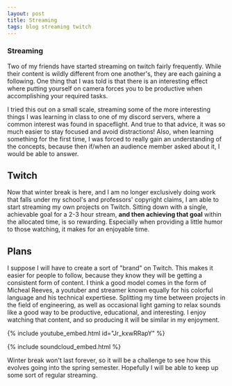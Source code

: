 ```yaml
---
layout: post
title: Streaming
tags: blog streaming twitch
---
```


### Streaming

Two of my friends have started streaming on twitch fairly
frequently. While their content is wildly different from one another's,
they are each gaining a following. One thing that I was told is that
there is an interesting effect where putting yourself on camera 
forces you to be productive when accomplishing your required tasks.

I tried this out on a small scale, streaming some of the more interesting
things I was learning in class to one of my discord servers, where a
common interest was found in spaceflight. And true to that advice,
it was so much easier to stay focused and avoid distractions! Also,
when learning something for the first time, I was forced to really
gain an understanding of the concepts, because then if/when an audience
member asked about it, I would be able to answer.

## Twitch

Now that winter break is here, and I am no longer exclusively doing 
work that falls under my school's and professors' copyright claims,
I am able to start streaming my own projects on Twitch. Sitting
down with a single, achievable goal for a 2-3 hour stream,
**and then achieving that goal** within the allocated time, is
so rewarding. Especially when providing a little humor to those watching,
it makes for an enjoyable time.

## Plans

I suppose I will have to create a sort of "brand" on Twitch. This 
makes it easier for people to follow, because they know they will
be getting a consistent form of content. I think a good model comes
in the form of Micheal Reeves, a youtuber and streamer known equally
for his colorful language and his technical expertiese. Splitting
my time between projects in the field of engineering, as well as
occasional light gaming to relax sounds like a good way to
be productive, educational, and interesting. I enjoy watching that 
content, and so producing it will be similar in my enjoyment. 

{% include youtube_embed.html id="Jr_kxwRRapY" %}

{% include soundcloud_embed.html %}

Winter break won't last forever, so it will be a challenge to see
how this evolves going into the spring semester. Hopefully
I will be able to keep up some sort of regular streaming.